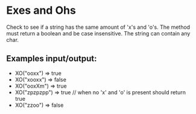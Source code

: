 # Exes and Ohs

Check to see if a string has the same amount of 'x's and 'o's. The method must return a boolean and be case insensitive. The string can contain any char.

## Examples input/output:

- XO("ooxx") => true
- XO("xooxx") => false
- XO("ooxXm") => true
- XO("zpzpzpp") => true // when no 'x' and 'o' is present should return true
- XO("zzoo") => false
